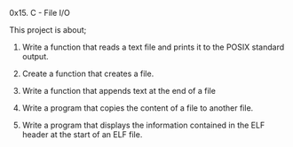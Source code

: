 0x15. C - File I/O

This project is about;

1. Write a function that reads a text file and prints it to the POSIX standard output.

2. Create a function that creates a file.

3. Write a function that appends text at the end of a file

4. Write a program that copies the content of a file to another file.

5. Write a program that displays the information contained in the ELF header at the start of an ELF file.

